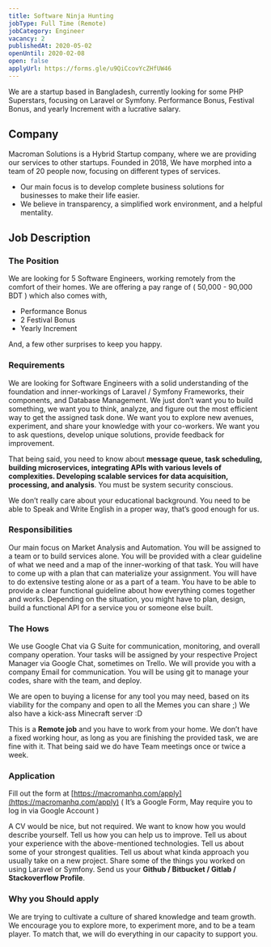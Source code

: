 ```yaml
---
title: Software Ninja Hunting
jobType: Full Time (Remote)
jobCategory: Engineer
vacancy: 2
publishedAt: 2020-05-02
openUntil: 2020-02-08
open: false
applyUrl: https://forms.gle/u9QiCcovYcZHfUW46
---
```


We are a startup based in Bangladesh, currently looking for some PHP Superstars, focusing on Laravel or Symfony. Performance Bonus, Festival Bonus, and yearly Increment with a lucrative salary.

## Company
Macroman Solutions is a Hybrid Startup company, where we are providing our services to other startups. Founded in 2018, We have morphed into a team of 20 people now, focusing on different types of services.

- Our main focus is to develop complete business solutions for businesses to make their life easier.
- We believe in transparency, a simplified work environment, and a helpful mentality.

## Job Description
### The Position
We are looking for 5 Software Engineers, working remotely from the comfort of their homes. We are offering a pay range of ( 50,000 - 90,000 BDT ) which also comes with,

- Performance Bonus    
- 2 Festival Bonus    
- Yearly Increment    

And, a few other surprises to keep you happy.

### Requirements
We are looking for Software Engineers with a solid understanding of the foundation and inner-workings of Laravel / Symfony Frameworks, their components, and Database Management. We just don’t want you to build something, we want you to think, analyze, and figure out the most efficient way to get the assigned task done. We want you to explore new avenues, experiment, and share your knowledge with your co-workers. We want you to ask questions, develop unique solutions, provide feedback for improvement.

That being said, you need to know about **message queue, task scheduling, building microservices, integrating APIs with various levels of complexities. Developing scalable services for data acquisition, processing, and analysis**. You must be system security conscious.

We don’t really care about your educational background. You need to be able to Speak and Write English in a proper way, that’s good enough for us.

### Responsibilities
Our main focus on Market Analysis and Automation. You will be assigned to a team or to build services alone. You will be provided with a clear guideline of what we need and a map of the inner-working of that task. You will have to come up with a plan that can materialize your assignment. You will have to do extensive testing alone or as a part of a team. You have to be able to provide a clear functional guideline about how everything comes together and works. Depending on the situation, you might have to plan, design, build a functional API for a service you or someone else built.

### The Hows
We use Google Chat via G Suite for communication, monitoring, and overall company operation. Your tasks will be assigned by your respective Project Manager via Google Chat, sometimes on Trello. We will provide you with a company Email for communication. You will be using git to manage your codes, share with the team, and deploy.

We are open to buying a license for any tool you may need, based on its viability for the company and open to all the Memes you can share ;) We also have a kick-ass Minecraft server :D

This is a **Remote job** and you have to work from your home. We don’t have a fixed working hour, as long as you are finishing the provided task, we are fine with it. That being said we do have Team meetings once or twice a week.

### Application
Fill out the form at [https://macromanhq.com/apply](https://macromanhq.com/apply) ( It’s a Google Form, May require you to log in via Google Account )

A CV would be nice, but not required. We want to know how you would describe yourself. Tell us how you can help us to improve. Tell us about your experience with the above-mentioned technologies. Tell us about some of your strongest qualities. Tell us about what kinda approach you usually take on a new project. Share some of the things you worked on using Laravel or Symfony. Send us your **Github / Bitbucket / Gitlab / Stackoverflow Profile**.

### Why you Should apply
We are trying to cultivate a culture of shared knowledge and team growth. We encourage you to explore more, to experiment more, and to be a team player. To match that, we will do everything in our capacity to support you.